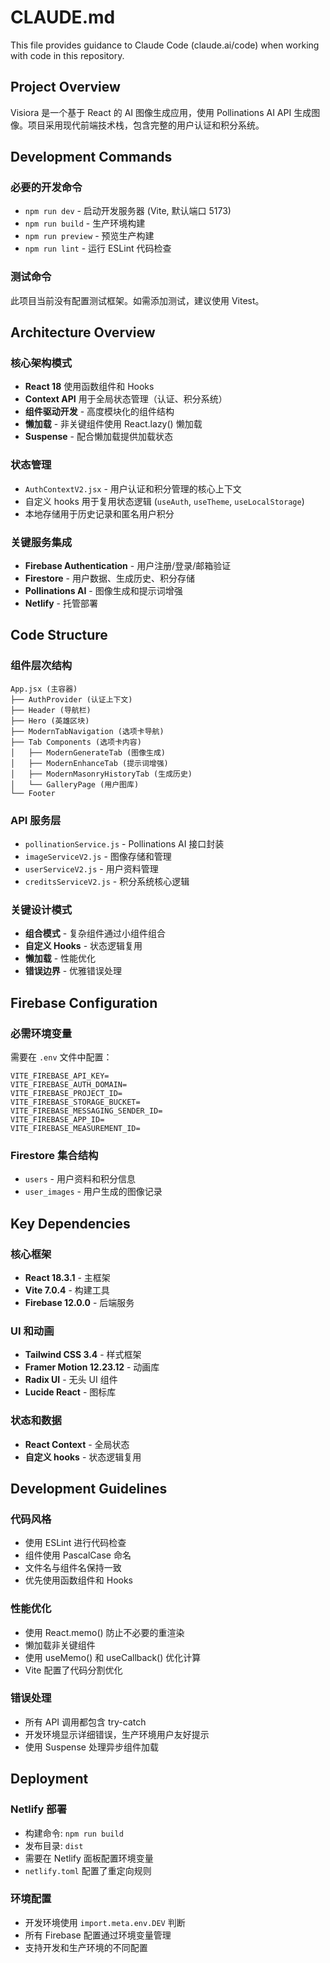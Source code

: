 # CLAUDE.md

This file provides guidance to Claude Code (claude.ai/code) when working with code in this repository.

## Project Overview

Visiora 是一个基于 React 的 AI 图像生成应用，使用 Pollinations AI API 生成图像。项目采用现代前端技术栈，包含完整的用户认证和积分系统。

## Development Commands

### 必要的开发命令
- `npm run dev` - 启动开发服务器 (Vite, 默认端口 5173)
- `npm run build` - 生产环境构建
- `npm run preview` - 预览生产构建
- `npm run lint` - 运行 ESLint 代码检查

### 测试命令
此项目当前没有配置测试框架。如需添加测试，建议使用 Vitest。

## Architecture Overview

### 核心架构模式
- **React 18** 使用函数组件和 Hooks
- **Context API** 用于全局状态管理（认证、积分系统）
- **组件驱动开发** - 高度模块化的组件结构
- **懒加载** - 非关键组件使用 React.lazy() 懒加载
- **Suspense** - 配合懒加载提供加载状态

### 状态管理
- `AuthContextV2.jsx` - 用户认证和积分管理的核心上下文
- 自定义 hooks 用于复用状态逻辑 (`useAuth`, `useTheme`, `useLocalStorage`)
- 本地存储用于历史记录和匿名用户积分

### 关键服务集成
- **Firebase Authentication** - 用户注册/登录/邮箱验证
- **Firestore** - 用户数据、生成历史、积分存储
- **Pollinations AI** - 图像生成和提示词增强
- **Netlify** - 托管部署

## Code Structure

### 组件层次结构
```
App.jsx (主容器)
├── AuthProvider (认证上下文)
├── Header (导航栏)
├── Hero (英雄区块)
├── ModernTabNavigation (选项卡导航)
├── Tab Components (选项卡内容)
│   ├── ModernGenerateTab (图像生成)
│   ├── ModernEnhanceTab (提示词增强)
│   ├── ModernMasonryHistoryTab (生成历史)
│   └── GalleryPage (用户图库)
└── Footer
```

### API 服务层
- `pollinationService.js` - Pollinations AI 接口封装
- `imageServiceV2.js` - 图像存储和管理
- `userServiceV2.js` - 用户资料管理
- `creditsServiceV2.js` - 积分系统核心逻辑

### 关键设计模式
- **组合模式** - 复杂组件通过小组件组合
- **自定义 Hooks** - 状态逻辑复用
- **懒加载** - 性能优化
- **错误边界** - 优雅错误处理

## Firebase Configuration

### 必需环境变量
需要在 `.env` 文件中配置：
```
VITE_FIREBASE_API_KEY=
VITE_FIREBASE_AUTH_DOMAIN=
VITE_FIREBASE_PROJECT_ID=
VITE_FIREBASE_STORAGE_BUCKET=
VITE_FIREBASE_MESSAGING_SENDER_ID=
VITE_FIREBASE_APP_ID=
VITE_FIREBASE_MEASUREMENT_ID=
```

### Firestore 集合结构
- `users` - 用户资料和积分信息
- `user_images` - 用户生成的图像记录

## Key Dependencies

### 核心框架
- **React 18.3.1** - 主框架
- **Vite 7.0.4** - 构建工具
- **Firebase 12.0.0** - 后端服务

### UI 和动画
- **Tailwind CSS 3.4** - 样式框架
- **Framer Motion 12.23.12** - 动画库
- **Radix UI** - 无头 UI 组件
- **Lucide React** - 图标库

### 状态和数据
- **React Context** - 全局状态
- **自定义 hooks** - 状态逻辑复用

## Development Guidelines

### 代码风格
- 使用 ESLint 进行代码检查
- 组件使用 PascalCase 命名
- 文件名与组件名保持一致
- 优先使用函数组件和 Hooks

### 性能优化
- 使用 React.memo() 防止不必要的重渲染
- 懒加载非关键组件
- 使用 useMemo() 和 useCallback() 优化计算
- Vite 配置了代码分割优化

### 错误处理
- 所有 API 调用都包含 try-catch
- 开发环境显示详细错误，生产环境用户友好提示
- 使用 Suspense 处理异步组件加载

## Deployment

### Netlify 部署
- 构建命令: `npm run build`
- 发布目录: `dist`
- 需要在 Netlify 面板配置环境变量
- `netlify.toml` 配置了重定向规则

### 环境配置
- 开发环境使用 `import.meta.env.DEV` 判断
- 所有 Firebase 配置通过环境变量管理
- 支持开发和生产环境的不同配置